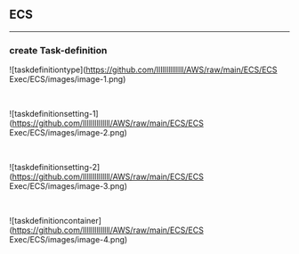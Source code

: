 ## ECS
---
### create Task-definition
![taskdefinitiontype](https://github.com/IlIllIlllIllll/AWS/raw/main/ECS/ECS Exec/ECS/images/image-1.png)

<br>

![taskdefinitionsetting-1](https://github.com/IlIllIlllIllll/AWS/raw/main/ECS/ECS Exec/ECS/images/image-2.png)

<br>

![taskdefinitionsetting-2](https://github.com/IlIllIlllIllll/AWS/raw/main/ECS/ECS Exec/ECS/images/image-3.png)

<br>

![taskdefinitioncontainer](https://github.com/IlIllIlllIllll/AWS/raw/main/ECS/ECS Exec/ECS/images/image-4.png)